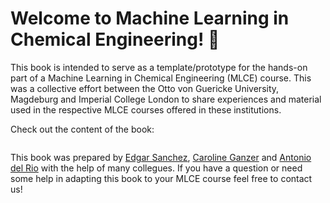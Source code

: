 # Welcome to Machine Learning in Chemical Engineering! 👋

This book is intended to serve as a template/prototype for the hands-on part of a Machine Learning in Chemical Engineering (MLCE) course. 
This was a collective effort between the Otto von Guericke University, Magdeburg and Imperial College London to share experiences and material 
used in the respective MLCE courses offered in these institutions.

Check out the content of the book:

```{tableofcontents}
```

This book was prepared by [Edgar Sanchez](https://edgarsmdn.github.io/), [Caroline Ganzer](https://www.mpi-magdeburg.mpg.de/person/126003/1681423) 
and [Antonio del Rio](https://www.imperial.ac.uk/people/a.del-rio-chanona) with the help of many collegues. If you have a question or need some 
help in adapting this book to your MLCE course feel free to contact us!